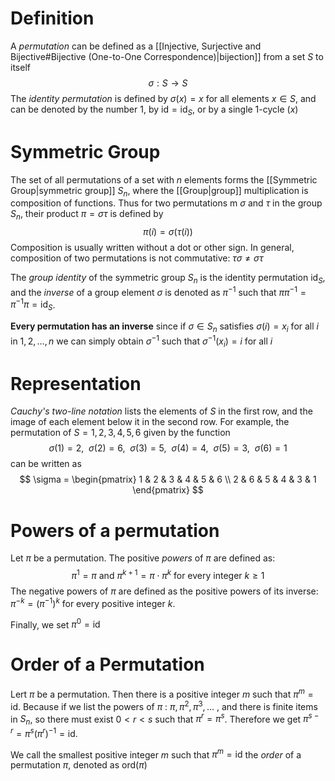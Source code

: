 # Definition
A *permutation* can be defined as a [[Injective, Surjective and Bijective#Bijective (One-to-One Correspondence)|bijection]] from a set $S$ to itself
$$
\sigma: S \to S
$$
The *identity permutation* is defined by $\sigma(x) = x$ for all elements $x \in S$, and can be denoted by the number $1$, by $\mathrm{id} = \mathrm{id}_S$, or by a single 1-cycle $(x)$

# Symmetric Group
The set of all permutations of a set with $n$ elements forms the [[Symmetric Group|symmetric group]] $S_n$, where the [[Group|group]] multiplication is composition of functions. Thus for two permutations m $\sigma$ and $\tau$ in the group $S_n$, their product $\pi = \sigma \tau$ is defined by
$$
\pi(i) = \sigma(\tau(i))
$$
Composition is usually written without a dot or other sign. In general, composition of two permutations is not commutative: $\tau \sigma \neq \sigma \tau$

The *group identity* of the symmetric group $S_n$ is the identity permutation $\mathrm{id}_S$, and the *inverse* of a group element $\sigma$ is denoted as $\pi^{-1}$ such that $\pi \pi^{-1}= \pi^{-1}\pi = \mathrm{id}_S$. 

**Every permutation has an inverse** since if $\sigma\in S_n$ satisfies $\sigma(i) = x_i$ for all $i$ in $1,2, \ldots ,n$ we can simply obtain $\sigma^{-1}$ such that $\sigma^{-1}(x_i)=i$ for all $i$
# Representation
*Cauchy's two-line notation* lists the elements of $S$ in the first row, and the image of each element below it in the second row. For example, the permutation of $S = {1, 2, 3, 4, 5, 6}$ given by the function
$$
\sigma (1)=2,\ \ \sigma (2)=6,\ \ \sigma (3)=5,\ \ \sigma (4)=4,\ \ \sigma (5)=3,\ \ \sigma (6)=1
$$
can be written as
$$
\sigma = \begin{pmatrix}
1 & 2 & 3 & 4 & 5 & 6 \\
2 & 6 & 5 & 4 & 3 & 1
\end{pmatrix}
$$
# Powers of a permutation
Let $\pi$ be a permutation. The positive *powers* of $\pi$ are defined as:
$$
\pi^1 = \pi \text{ and } \pi^{k+1} =\pi\cdot \pi^k \text{ for every integer }  k \geq 1
$$
The negative powers of $\pi$ are defined as the positive powers of its inverse: $\pi^{-k} = (\pi^{-1})^k$ for every positive integer $k$. 

Finally, we set $\pi^0 = \mathrm{id}$
# Order of a Permutation
Lert $\pi$ be a permutation. Then there is a positive integer $m$ such that $\pi^m=\mathrm{id}$. Because if we list the powers of $\pi$ : $\pi,\pi^{2},\pi^3, \ldots$ ,  and there is finite items in $S_n$, so there must exist $0 < r < s$ such that $\pi^r = \pi^s$. Therefore we get $\pi^{s-r} = \pi^s(\pi^r)^{-1} = \mathrm{id}$.

We call the smallest positive integer $m$ such that $\pi^m = \mathrm{id}$ the *order* of a permutation $\pi$, denoted as $\mathrm{ord}(\pi)$
